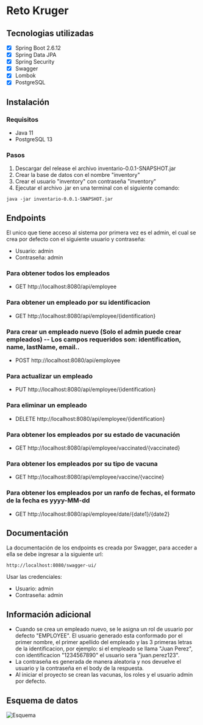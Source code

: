 # Reto Kruger

## Tecnologias utilizadas

- [x] Spring Boot 2.6.12
- [x] Spring Data JPA
- [x] Spring Security
- [x] Swagger
- [x] Lombok
- [x] PostgreSQL

## Instalación

### Requisitos

- Java 11
- PostgreSQL 13

### Pasos

1. Descargar del release el archivo inventario-0.0.1-SNAPSHOT.jar
2. Crear la base de datos con el nombre "inventory"
3. Crear el usuario "inventory" con contraseña "inventory"
4. Ejecutar el archivo .jar en una terminal con el siguiente comando:

`java -jar inventario-0.0.1-SNAPSHOT.jar`

## Endpoints

El unico que tiene acceso al sistema por primera vez es el admin, el cual se crea por defecto con el siguiente usuario y contraseña:

- Usuario: admin
- Contraseña: admin

### Para obtener todos los empleados

- GET http://localhost:8080/api/employee

### Para obtener un empleado por su identificacion

- GET http://localhost:8080/api/employee/{identification}

### Para crear un empleado nuevo (Solo el admin puede crear empleados) -- Los campos requeridos son: identification, name, lastName, email..

- POST http://localhost:8080/api/employee

### Para actualizar un empleado

- PUT http://localhost:8080/api/employee/{identification}

### Para eliminar un empleado

- DELETE http://localhost:8080/api/employee/{identification}

### Para obtener los empleados por su estado de vacunación

- GET http://localhost:8080/api/employee/vaccinated/{vaccinated}

### Para obtener los empleados por su tipo de vacuna

- GET http://localhost:8080/api/employee/vaccine/{vaccine}

### Para obtener los empleados por un ranfo de fechas, el formato de la fecha es yyyy-MM-dd

- GET http://localhost:8080/api/employee/date/{date1}/{date2}

## Documentación

La documentación de los endpoints es creada por Swagger, para acceder a ella se debe ingresar a la siguiente url:

`http://localhost:8080/swagger-ui/`

Usar las credenciales:

- Usuario: admin
- Contraseña: admin

## Información adicional

- Cuando se crea un empleado nuevo, se le asigna un rol de usuario por defecto "EMPLOYEE". El usuario generado esta conformado por el primer nombre, el primer apellido del empleado y las 3 primeras letras de la identificacion, por ejemplo: si el empleado se llama "Juan Perez", con identificacion "1234567890" el usuario sera "juan.perez123".
- La contraseña es generada de manera aleatoria y nos devuelve el usuario y la contraseña en el body de la respuesta.
- Al iniciar el proyecto se crean las vacunas, los roles y el usuario admin por defecto.

## Esquema de datos
![Esquema](https://user-images.githubusercontent.com/52105514/195209388-91f499c8-02b6-4646-b7f1-17c8a0476df5.jpg)

